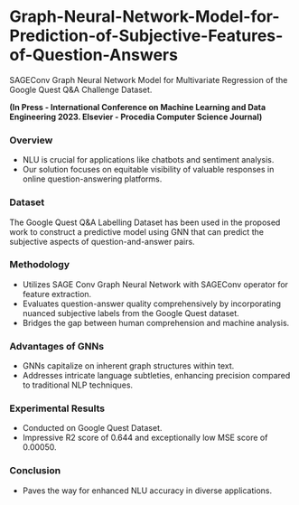 # Graph-Neural-Network-Model-for-Prediction-of-Subjective-Features-of-Question-Answers
SAGEConv Graph Neural Network Model for Multivariate Regression of the Google Quest Q&amp;A Challenge Dataset.

**(In Press - International Conference on Machine Learning and Data Engineering 2023. Elsevier - Procedia Computer Science Journal)**

### Overview
- NLU is crucial for applications like chatbots and sentiment analysis.
- Our solution focuses on equitable visibility of valuable responses in online question-answering platforms.

### Dataset
The Google Quest Q&A Labelling Dataset has been used in the proposed work to construct a predictive model using
GNN that can predict the subjective aspects of question-and-answer pairs.

### Methodology
- Utilizes SAGE Conv Graph Neural Network with SAGEConv operator for feature extraction.
- Evaluates question-answer quality comprehensively by incorporating nuanced subjective labels from the Google Quest dataset.
- Bridges the gap between human comprehension and machine analysis.

### Advantages of GNNs
- GNNs capitalize on inherent graph structures within text.
- Addresses intricate language subtleties, enhancing precision compared to traditional NLP techniques.

### Experimental Results
- Conducted on Google Quest Dataset.
- Impressive R2 score of 0.644 and exceptionally low MSE score of 0.00050.

### Conclusion
- Paves the way for enhanced NLU accuracy in diverse applications.

